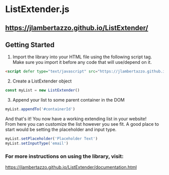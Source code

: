 # ListExtender.js
## https://jlambertazzo.github.io/ListExtender/

## Getting Started
1. Import the library into your HTML file using the following script tag. Make sure you import it before any code that will use/depend on it.
```html
<script defer type="text/javascript" src="https://jlambertazzo.github.io/ListExtender/lib/compressed/ListExtender.js"></script>
```
2. Create a ListExtender object
```javascript
const myList = new ListExtender()
```
3. Append your list to some parent container in the DOM
```javascript
myList.appendTo('#containerId')
```
And that's it! You now have a working extending list in your website!  
From here you can customize the list however you see fit. A good place to start would be setting the placeholder and input type.
```javascript
myList.setPlaceholder('Placeholder Text')
myList.setInputType('email')
```
### For more instructions on using the library, visit:  
https://jlambertazzo.github.io/ListExtender/documentation.html